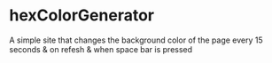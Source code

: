 # hexColorGenerator
A simple site that changes the background color of the page every 15 seconds &amp; on refesh &amp; when space bar is pressed
